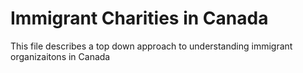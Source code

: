 # Immigrant Charities in Canada
This file describes a top down approach to understanding immigrant organizaitons in Canada 
